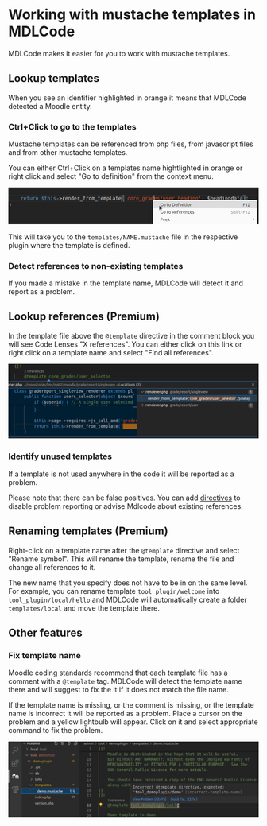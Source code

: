 # Working with mustache templates in MDLCode

MDLCode makes it easier for you to work with mustache templates.

## Lookup templates

When you see an identifier highlighted in orange it means that MDLCode detected a Moodle
entity.

### Ctrl+Click to go to the templates

Mustache templates can be referenced from php files, from javascript files and from
other mustache templates.

You can either Ctrl+Click on a templates name hightlighted in orange or
right click and select "Go to definition" from the context menu.

<img src="https://raw.githubusercontent.com/lmscloud-io/mdlcode-docs/main/docs/media/templates/gotodefinition.png">

This will take you to the `templates/NAME.mustache` file in the respective plugin where the template
is defined.

### Detect references to non-existing templates

If you made a mistake in the template name, MDLCode will detect it and report as a problem.

## Lookup references (Premium)

In the template file above the `@template` directive in the comment block you will see Code Lenses
"X references". You can either click on this link or right click on a template name and select
"Find all references".

<img src="https://raw.githubusercontent.com/lmscloud-io/mdlcode-docs/main/docs/media/templates/references.png">

### Identify unused templates

If a template is not used anywhere in the code it will be reported as a problem.

Please note that there can be false positives. You can add [directives](directives.md) to
disable problem reporting or advise Mdlcode about existing references.

## Renaming templates (Premium)

Right-click on a template name after the `@template` directive and select "Rename symbol".
This will rename the template, rename the file and change all references to it.

The new name that you specify does not have to be in on the same level. For example, you can rename
template `tool_plugin/welcome` into `tool_plugin/local/hello` and MDLCode will automatically
create a folder `templates/local` and move the template there.

## Other features

### Fix template name

Moodle coding standards recommend that each template file has a comment with a `@template` tag. MDLCode
will detect the template name there and will suggest to fix the it if it does not
match the file name.

If the template name is missing, or the comment is missing, or the template name is incorrect
it will be reported as a problem. Place a cursor on the problem and a yellow lightbulb will
appear. Click on it and select appropriate command to fix the problem.

<img src="https://raw.githubusercontent.com/lmscloud-io/mdlcode-docs/main/docs/media/templates/namefix.png">
